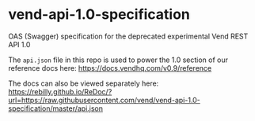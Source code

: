 # vend-api-1.0-specification

OAS (Swagger) specification for the deprecated experimental Vend REST API 1.0

The `api.json` file in this repo is used to power the 1.0 section of our reference docs here:
https://docs.vendhq.com/v0.9/reference

The docs can also be viewed separately here:
https://rebilly.github.io/ReDoc/?url=https://raw.githubusercontent.com/vend/vend-api-1.0-specification/master/api.json
